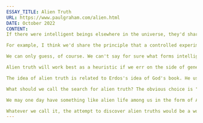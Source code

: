 ```yaml
---
ESSAY_TITLE: Alien Truth
URL: https://www.paulgraham.com/alien.html
DATE: October 2022
CONTENT:
If there were intelligent beings elsewhere in the universe, they'd share certain truths in common with us. The truths of mathematics would be the same, because they're true by definition. Ditto for the truths of physics; the mass of a carbon atom would be the same on their planet. But I think we'd share other truths with aliens besides the truths of math and physics, and that it would be worthwhile to think about what these might be.

For example, I think we'd share the principle that a controlled experiment testing some hypothesis entitles us to have proportionally increased belief in it. It seems fairly likely, too, that it would be true for aliens that one can get better at something by practicing. We'd probably share Occam's razor. There doesn't seem anything specifically human about any of these ideas.

We can only guess, of course. We can't say for sure what forms intelligent life might take. Nor is it my goal here to explore that question, interesting though it is. The point of the idea of alien truth is not that it gives us a way to speculate about what forms intelligent life might take, but that it gives us a threshold, or more precisely a target, for truth. If you're trying to find the most general truths short of those of math or physics, then presumably they'll be those we'd share in common with other forms of intelligent life.

Alien truth will work best as a heuristic if we err on the side of generosity. If an idea might plausibly be relevant to aliens, that's enough. Justice, for example. I wouldn't want to bet that all intelligent beings would understand the concept of justice, but I wouldn't want to bet against it either.

The idea of alien truth is related to Erdos's idea of God's book. He used to describe a particularly good proof as being in God's book, the implication being (a) that a sufficiently good proof was more discovered than invented, and (b) that its goodness would be universally recognized. If there's such a thing as alien truth, then there's more in God's book than math.

What should we call the search for alien truth? The obvious choice is "philosophy." Whatever else philosophy includes, it should probably include this. I'm fairly sure Aristotle would have thought so. One could even make the case that the search for alien truth is, if not an accurate description _of_ philosophy, a good definition _for_ it. I.e. that it's what people who call themselves philosophers should be doing, whether or not they currently are. But I'm not wedded to that; doing it is what matters, not what we call it.

We may one day have something like alien life among us in the form of AIs. And that may in turn allow us to be precise about what truths an intelligent being would have to share with us. We might find, for example, that it's impossible to create something we'd consider intelligent that doesn't use Occam's razor. We might one day even be able to prove that. But though this sort of research would be very interesting, it's not necessary for our purposes, or even the same field; the goal of philosophy, if we're going to call it that, would be to see what ideas we come up with using alien truth as a target, not to say precisely where the threshold of it is. Those two questions might one day converge, but they'll converge from quite different directions, and till they do, it would be too constraining to restrict ourselves to thinking only about things we're certain would be alien truths. Especially since this will probably be one of those areas where the best guesses turn out to be surprisingly close to optimal. (Let's see if that one does.)

Whatever we call it, the attempt to discover alien truths would be a worthwhile undertaking. And curiously enough, that is itself probably an alien truth.
---
```

